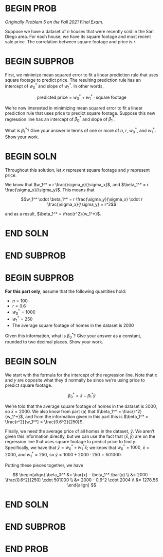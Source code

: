 # BEGIN PROB

_Originally Problem 5 on the Fall 2021 Final Exam._

Suppose we have a dataset of $n$ houses that were recently sold in the San Diego area. For each house, we have its square footage and most recent sale price. The correlation between square footage and price is $r$.

# BEGIN SUBPROB

First, we minimize mean squared error to fit a linear prediction rule that uses square footage to predict price. The resulting prediction rule has an intercept of $w_0^*$ and slope of $w_1^*$. In other words,

$$\text{predicted price} = w_0^* + w_1^* \cdot \text{square footage}$$

We're now interested in minimizing mean squared error to fit a linear prediction rule that uses price to predict square footage. Suppose this new regression line has an intercept of $\beta_0^*$ and slope of $\beta_1^*$.

What is $\beta_1^*$? Give your answer in terms of one or more of $n$, $r$, $w_0^*$, and $w_1^*$. Show your work.

# BEGIN SOLN

Throughout this solution, let $x$ represent square footage and $y$ represent price.

We know that $w_1^* = r \frac{\sigma_y}{\sigma_x}$, and $\beta_1^* = r \frac{\sigma_x}{\sigma_y}$. This means that

$$w_1^* \cdot \beta_1^* = r \frac{\sigma_y}{\sigma_x} \cdot r \frac{\sigma_x}{\sigma_y} = r^2$$

and as a result, $\beta_1^* = \frac{r^2}{w_1^*}$.

# END SOLN

# END SUBPROB

# BEGIN SUBPROB

**For this part only**, assume that the following quantities hold:

- $n = 100$
- $r = 0.6$
- $w_0^* = 1000$
- $w_1^* = 250$
- The average square footage of homes in the dataset is 2000

Given this information, what is $\beta_0^*$? Give your answer as a constant, rounded to two decimal places. Show your work.

# BEGIN SOLN

We start with the formula for the intercept of the regression line. Note that $x$ and $y$ are opposite what they'd normally be since we're using price to predict square footage.

$$\beta_0^* = \bar{x} - \beta_1^* \bar{y}$$

We're told that the average square footage of homes in the dataset is 2000, so $\bar{x} = 2000$. We also know from part (a) that $\beta_1^* = \frac{r^2}{w_1^*}$, and from the information given in this part this is $\beta_1^* = \frac{r^2}{w_1^*} = \frac{0.6^2}{250}$.

Finally, we need the average price of all homes in the dataset, $\bar{y}$. We aren't given this information directly, but we can use the fact that $(\bar{x}, \bar{y})$ are on the regression line that uses square footage to predict price to find $\bar{y}$. Specifically, we have that $\bar{y} = w_0^* + w_1^* \bar{x}$; we know that $w_0^* = 1000$, $\bar{x} = 2000$, and $w_1^* = 250$, so $\bar{y} = 1000 + 2000 \cdot 250 = 501000$.

Putting these pieces together, we have

$$
\begin{align}
\beta_0^* &= \bar{x} - \beta_1^* \bar{y} \\
&= 2000 - \frac{0.6^2}{250} \cdot 501000 \\
&= 2000 - 0.6^2 \cdot 2004 \\
&= 1278.56
\end{align}
$$

# END SOLN

# END SUBPROB

# END PROB